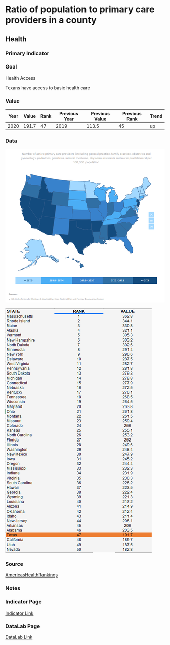# Ratio of population to primary care providers in a county

## Health

### Primary Indicator

### **Goal**

Health Access

Texans have access to basic health care

### Value

|Year         |  Value      | Rank        | Previous Year| Previous Value | Previous Rank  | Trend| 
| ----------- | ----------- | ----------- | ----------- | ----------- | ----------- | -----------|
|   2020      |    191.7     |    47     |    2019     |      113.5    |   45    |    up   |

### Data

![map](./map_primary.PNG)

![data](./data_primary.PNG)

### Source

[AmericasHealthRankings](https://www.americashealthrankings.org/explore/annual/measure/PCP_NPPES/state/ALL?edition-year=2020)

### Notes



### Indicator Page

[Indicator Link](https://indicators.texas2036.org/indicator/101)

### DataLab Page


[DataLab Link](https://datalab.texas2036.org/fywtqfb/texas-county-health-ranking?accesskey=rzotuvb)